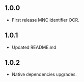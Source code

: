 ## 1.0.0

* First release MNC identifier OCR.

## 1.0.1

* Updated README.md

## 1.0.2

* Native dependencies upgrades.